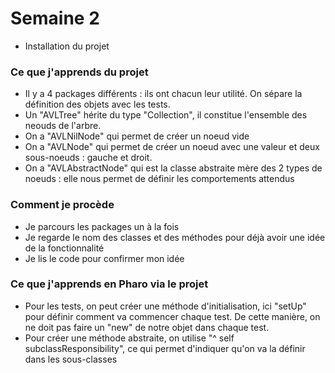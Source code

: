 # Semaine 2 

- Installation du projet

### Ce que j'apprends du projet 
- Il y a 4 packages différents : ils ont chacun leur utilité. On sépare la définition des objets avec les tests.
- Un "AVLTree" hérite du type "Collection", il constitue l'ensemble des neouds de l'arbre.
- On a "AVLNilNode" qui permet de créer un noeud vide
- On a "AVLNode" qui permet de créer un noeud avec une valeur et deux sous-noeuds : gauche et droit.
- On a "AVLAbstractNode" qui est la classe abstraite mère des 2 types de noeuds : elle nous permet de définir les comportements attendus



### Comment je procède
- Je parcours les packages un à la fois
- Je regarde le nom des classes et des méthodes pour déjà avoir une idée de la fonctionnalité
- Je lis le code pour confirmer mon idée


### Ce que j'apprends en Pharo via le projet
- Pour les tests, on peut créer une méthode d'initialisation, ici "setUp" pour définir comment va commencer chaque test.
  De cette manière, on ne doit pas faire un "new" de notre objet dans chaque test.
- Pour créer une méthode abstraite, on utilise "^ self subclassResponsibility", ce qui permet d'indiquer qu'on va la définir dans les sous-classes
  


